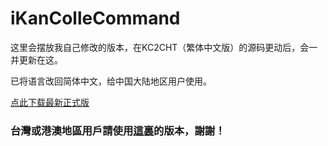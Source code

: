 # iKanColleCommand
这里会摆放我自己修改的版本，在KC2CHT（繁体中文版）的源码更动后，会一并更新在这。

已将语言改回简体中文，给中国大陆地区用户使用。

[点此下载最新正式版](https://github.com/ming900518/iKanColleCommand/releases/tag/R2)

### 台灣或港澳地區用戶請使用[這裏](https://github.com/ming900518/KC2CHT)的版本，謝謝！
